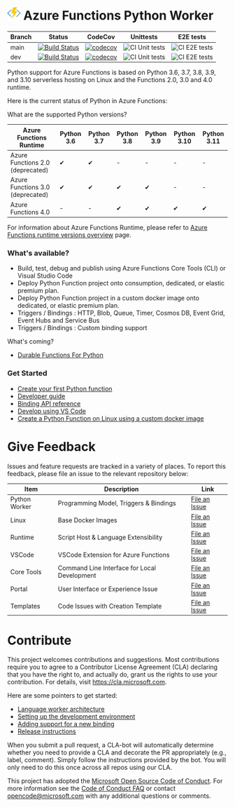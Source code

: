 # <img src="https://raw.githubusercontent.com/Azure/azure-functions-python-worker/dev/docs/Azure.Functions.svg" width = "30" alt="Functions Header Image - Lightning Logo"> Azure Functions Python Worker

| Branch | Status                                                                                                                                                                                                                                       | CodeCov                                                                                                                                                        | Unittests                                                                                                                  | E2E tests                                                                                                                |
|--------|----------------------------------------------------------------------------------------------------------------------------------------------------------------------------------------------------------------------------------------------|----------------------------------------------------------------------------------------------------------------------------------------------------------------|----------------------------------------------------------------------------------------------------------------------------|--------------------------------------------------------------------------------------------------------------------------|
| main   | [![Build Status](https://azfunc.visualstudio.com/Azure%20Functions/_apis/build/status/Azure.azure-functions-python-worker?branchName=main)](https://azfunc.visualstudio.com/Azure%20Functions/_build/latest?definitionId=57&branchName=main) | [![codecov](https://codecov.io/gh/Azure/azure-functions-python-worker/branch/main/graph/badge.svg)](https://codecov.io/gh/Azure/azure-functions-python-worker) | ![CI Unit tests](https://github.com/Azure/azure-functions-python-worker/workflows/CI%20Unit%20tests/badge.svg?branch=main) | ![CI E2E tests](https://github.com/Azure/azure-functions-python-worker/workflows/CI%20E2E%20tests/badge.svg?branch=main) |
| dev    | [![Build Status](https://azfunc.visualstudio.com/Azure%20Functions/_apis/build/status/Azure.azure-functions-python-worker?branchName=dev)](https://azfunc.visualstudio.com/Azure%20Functions/_build/latest?definitionId=57&branchName=dev)   | [![codecov](https://codecov.io/gh/Azure/azure-functions-python-worker/branch/dev/graph/badge.svg)](https://codecov.io/gh/Azure/azure-functions-python-worker)  | ![CI Unit tests](https://github.com/Azure/azure-functions-python-worker/workflows/CI%20Unit%20tests/badge.svg?branch=dev)  | ![CI E2E tests](https://github.com/Azure/azure-functions-python-worker/workflows/CI%20E2E%20tests/badge.svg?branch=dev)  |

Python support for Azure Functions is based on Python 3.6, 3.7, 3.8, 3.9, and 3.10 serverless hosting on Linux and the Functions 2.0, 3.0 and 4.0 runtime.

Here is the current status of Python in Azure Functions:

What are the supported Python versions?

| Azure Functions Runtime          | Python 3.6 | Python 3.7 | Python 3.8 | Python 3.9 | Python 3.10 | Python 3.11 |
|----------------------------------|------------|------------|------------|------------|-------------|-------------|
| Azure Functions 2.0 (deprecated) | ✔          | ✔          | -          | -          | -           | -           |
| Azure Functions 3.0 (deprecated)             | ✔          | ✔          | ✔          | ✔          | -           | -           |
| Azure Functions 4.0              | -          | -          | ✔          | ✔          | ✔           | ✔           |     

For information about Azure Functions Runtime, please refer to [Azure Functions runtime versions overview](https://docs.microsoft.com/en-us/azure/azure-functions/functions-versions) page.

### What's available?

- Build, test, debug and publish using Azure Functions Core Tools (CLI) or Visual Studio Code
- Deploy Python Function project onto consumption, dedicated, or elastic premium plan.
- Deploy Python Function project in a custom docker image onto dedicated, or elastic premium plan.
- Triggers / Bindings : HTTP, Blob, Queue, Timer, Cosmos DB, Event Grid, Event Hubs and Service Bus
- Triggers / Bindings : Custom binding support

What's coming?

- [Durable Functions For Python](https://github.com/Azure/azure-functions-durable-python)

### Get Started

- [Create your first Python function](https://docs.microsoft.com/en-us/azure/azure-functions/functions-create-first-function-python)
- [Developer guide](https://docs.microsoft.com/en-us/azure/azure-functions/functions-reference-python)
- [Binding API reference](https://docs.microsoft.com/en-us/python/api/azure-functions/azure.functions?view=azure-python)
- [Develop using VS Code](https://docs.microsoft.com/en-us/azure/azure-functions/functions-create-first-function-vs-code)
- [Create a Python Function on Linux using a custom docker image](https://docs.microsoft.com/en-us/azure/azure-functions/functions-create-function-linux-custom-image)

# Give Feedback

Issues and feature requests are tracked in a variety of places. To report this feedback, please file an issue to the relevant repository below:

| Item          | Description                                  | Link                                                                           |
|---------------|----------------------------------------------|--------------------------------------------------------------------------------|
| Python Worker | Programming Model, Triggers & Bindings       | [File an Issue](https://github.com/Azure/azure-functions-python-worker/issues) |
| Linux         | Base Docker Images                           | [File an Issue](https://github.com/Azure/azure-functions-docker/issues)        |
| Runtime       | Script Host & Language Extensibility         | [File an Issue](https://github.com/Azure/azure-functions-host/issues)          |
| VSCode        | VSCode Extension for Azure Functions         | [File an Issue](https://github.com/microsoft/vscode-azurefunctions/issues)     |
| Core Tools    | Command Line Interface for Local Development | [File an Issue](https://github.com/Azure/azure-functions-core-tools/issues)    |
| Portal        | User Interface or Experience Issue           | [File an Issue](https://github.com/azure/azure-functions-ux/issues)            |
| Templates     | Code Issues with Creation Template           | [File an Issue](https://github.com/Azure/azure-functions-templates/issues)     |

# Contribute

This project welcomes contributions and suggestions.  Most contributions require you to agree to a
Contributor License Agreement (CLA) declaring that you have the right to, and actually do, grant us
the rights to use your contribution. For details, visit https://cla.microsoft.com.

Here are some pointers to get started:

- [Language worker architecture](https://github.com/Azure/azure-functions-python-worker/wiki/Worker-Architecture)
- [Setting up the development environment](https://github.com/Azure/azure-functions-python-worker/wiki/Contributor-Guide)
- [Adding support for a new binding](https://github.com/Azure/azure-functions-python-worker/wiki/Adding-support-for-a-new-binding-type)
- [Release instructions](https://github.com/Azure/azure-functions-python-worker/wiki/Release-Instructions)

When you submit a pull request, a CLA-bot will automatically determine whether you need to provide
a CLA and decorate the PR appropriately (e.g., label, comment). Simply follow the instructions
provided by the bot. You will only need to do this once across all repos using our CLA.

This project has adopted the [Microsoft Open Source Code of Conduct](https://opensource.microsoft.com/codeofconduct/).
For more information see the [Code of Conduct FAQ](https://opensource.microsoft.com/codeofconduct/faq/) or
contact [opencode@microsoft.com](mailto:opencode@microsoft.com) with any additional questions or comments.
